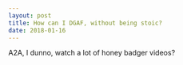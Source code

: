 ```yaml
---
layout: post
title: How can I DGAF, without being stoic?
date: 2018-01-16
---
```


<p>A2A, I dunno, watch a lot of honey badger videos?</p>

